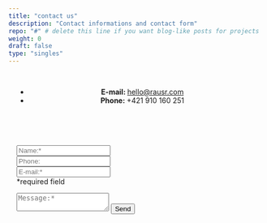 ```yaml
---
title: "contact us"
description: "Contact informations and contact form"
repo: "#" # delete this line if you want blog-like posts for projects
weight: 0
draft: false
type: "singles"
---
```


<div style="margin: auto; padding: 1rem; flex: 1 0 auto;">

<ul class="col col-md-auto" style="text-align: center; margin-bottom: 5rem !important;">
<li class="contact-info"><strong>E-mail: </strong><a href="mailto:hello@rausr.com">hello@rausr.com</a></li>
<!--googleoff: all-->
<li class="contact-info">
<strong>Phone: </strong>+421 910 160 251
</li>
<!--googleon: all-->
</ul>

<div class="contactform">
<div class="row justify-content-md-center">
<div class="col col-md-6 mx-2" style="max-width: 325px !important;">
<form name="contact" method="POST" action="/thanks/" netlify>
<div class="form-group">
	<input type="text" name="name" placeholder="Name:*" onfocus="this.placeholder = ''" onblur="this.placeholder = 'Your Name:'" required/>
</div>
<div class="form-group">
	<input type="tel" name="phone" placeholder="Phone:" onfocus="this.placeholder = ''" onblur="this.placeholder = 'Phone:'" required/>
</div>
<div class="form-group">
	<input type="email" name="email" placeholder="E-mail:*" onfocus="this.placeholder = ''" onblur="this.placeholder = 'E-mail:'" required/>
</div>
<div class="form-group">
	<span class="contact-required-info">*required field</span>
</div>
</div>
<div class="col col-md-6 mx-2" style="max-width: 325px !important;">
<div class="form-group">
	<textarea name="message" placeholder="Message:*" onfocus="this.placeholder = ''" onblur="this.placeholder = 'Message:'" required></textarea>
	<button class="btn button-right" type="submit">Send</button>
</div>
</div>
</form>
</div>

</div>
